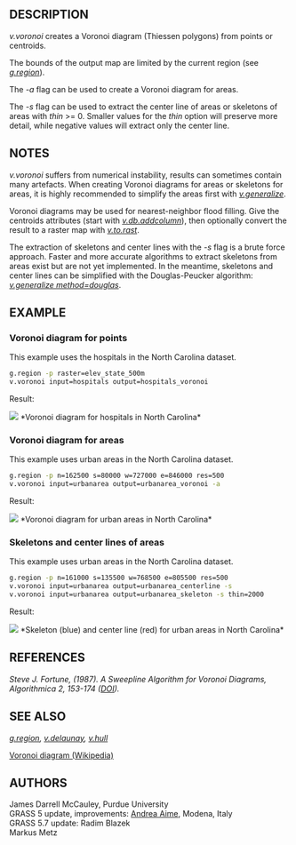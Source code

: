 ## DESCRIPTION

*v.voronoi* creates a Voronoi diagram (Thiessen polygons) from points or
centroids.

The bounds of the output map are limited by the current region (see
*[g.region](g.region.md)*).

The *-a* flag can be used to create a Voronoi diagram for areas.

The *-s* flag can be used to extract the center line of areas or
skeletons of areas with *thin* \>= 0. Smaller values for the *thin*
option will preserve more detail, while negative values will extract
only the center line.

## NOTES

*v.voronoi* suffers from numerical instability, results can sometimes
contain many artefacts. When creating Voronoi diagrams for areas or
skeletons for areas, it is highly recommended to simplify the areas
first with *[v.generalize](v.generalize.md)*.

Voronoi diagrams may be used for nearest-neighbor flood filling. Give
the centroids attributes (start with
*[v.db.addcolumn](v.db.addcolumn.md)*), then optionally convert the
result to a raster map with *[v.to.rast](v.to.rast.md)*.

The extraction of skeletons and center lines with the *-s* flag is a
brute force approach. Faster and more accurate algorithms to extract
skeletons from areas exist but are not yet implemented. In the meantime,
skeletons and center lines can be simplified with the Douglas-Peucker
algorithm: *[v.generalize method=douglas](v.generalize.md)*.

## EXAMPLE

### Voronoi diagram for points

This example uses the hospitals in the North Carolina dataset.

```sh
g.region -p raster=elev_state_500m
v.voronoi input=hospitals output=hospitals_voronoi
```

Result:

<img src="v_voronoi_points.png" data-border="0" />  
*Voronoi diagram for hospitals in North Carolina*

### Voronoi diagram for areas

This example uses urban areas in the North Carolina dataset.

```sh
g.region -p n=162500 s=80000 w=727000 e=846000 res=500
v.voronoi input=urbanarea output=urbanarea_voronoi -a
```

Result:

<img src="v_voronoi_areas.png" data-border="0" />  
*Voronoi diagram for urban areas in North Carolina*

### Skeletons and center lines of areas

This example uses urban areas in the North Carolina dataset.

```sh
g.region -p n=161000 s=135500 w=768500 e=805500 res=500
v.voronoi input=urbanarea output=urbanarea_centerline -s
v.voronoi input=urbanarea output=urbanarea_skeleton -s thin=2000
```

Result:

<img src="v_voronoi_skeleton.png" data-border="0" />  
*Skeleton (blue) and center line (red) for urban areas in North
Carolina*

## REFERENCES

*Steve J. Fortune, (1987). A Sweepline Algorithm for Voronoi Diagrams,
Algorithmica 2, 153-174 ([DOI](https://doi.org/10.1007/BF01840357)).*

## SEE ALSO

*[g.region](g.region.md), [v.delaunay](v.delaunay.md),
[v.hull](v.hull.md)*

[Voronoi diagram
(Wikipedia)](https://en.wikipedia.org/wiki/Voronoi_diagram)

## AUTHORS

James Darrell McCauley, Purdue University  
GRASS 5 update, improvements: [Andrea Aime](mailto:aaime@libero.it),
Modena, Italy  
GRASS 5.7 update: Radim Blazek  
Markus Metz
